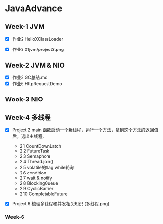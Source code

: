 # JavaAdvance

## Week-1 JVM
- [x] 作业2 HelloXClassLoader

- [x] 作业3 01jvm/project3.png

## Week-2 JVM & NIO
- [x] 作业3 GC总结.md
- [x] 作业6 HttpRequestDemo

## Week-3 NIO

## Week-4 多线程

- [x] Project 2 main 函数启动一个新线程，运行一个方法，拿到这个方法的返回值后，退出主线程.
    - 2.1 CountDownLatch 
    - 2.2 FutureTask
    - 2.3 Semaphore
    - 2.4 Thread.join()
    - 2.5 volatile的flag while轮询
    - 2.6 condition
    - 2.7 wait & notify
    - 2.8 BlockingQueue
    - 2.9 CyclicBarrier
    - 2.10 CompletableFuture
- [x] Project 6 梳理多线程和并发相关知识 (多线程.png)



### Week-6
